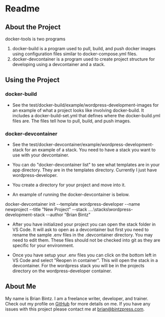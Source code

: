 # Readme

## About the Project

docker-tools is two programs
1. docker-build is a program used to pull, build, and push docker images using configuration files similar to docker-compose.yml files.
2. docker-devcontainer is a program used to create project structure for developing using a devcontainer and a stack.

## Using the Project

### docker-build

- See the test/docker-build/example/wordpress-development-images for an example of what a project looks like involving docker-build. It includes a docker-build-set.yml that defines where the docker-build.yml files are. The files tell how to pull, build, and push images.

### docker-devcontainer

- See the test/docker-devcontainer/example/wordpress-development-stack for an example of a stack. You need to have a stack you want to use with your devcontainer. 

- You can do "docker-devcontainer list" to see what templates are in your app directory. They are in the templates directory. Currently I just have wordpress-developer.

- You create a directory for your project and move into it.

- An example of running the docker-devcontainer is below.

docker-devcontainer init --template wordpress-developer  --name newproject --title "New Project" --stack ..\..\stacks\wordpress-development-stack --author "Brian Bintz"

- After you have initialized your project you can open the stack folder in VS Code. It will ask to open as a devcontainer but first you need to rename the sample .env files in the .devcontainer directory. You may need to edit them. These files should not be checked into git as they are specific for your environment.

- Once you have setup your .env files you can click on the bottom left in VS Code and select "Reopen in container". This will open the stack in a devcontainer. For the wordpress stack you will be in the projects directory on the wordpress-developer container.

## About Me

My name is Brian Bintz. I am a freelance writer, developer, and trainer. Check out my profile on [GitHub](https://github.com/bintzpress) for more details on me. If you have any issues with this project please contact me at brian@bintzpress.com.
